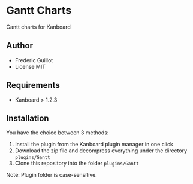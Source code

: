 Gantt Charts
============

Gantt charts for Kanboard

Author
------

- Frederic Guillot
- License MIT

Requirements
------------

- Kanboard > 1.2.3

Installation
------------

You have the choice between 3 methods:

1. Install the plugin from the Kanboard plugin manager in one click
2. Download the zip file and decompress everything under the directory `plugins/Gantt`
3. Clone this repository into the folder `plugins/Gantt`

Note: Plugin folder is case-sensitive.

